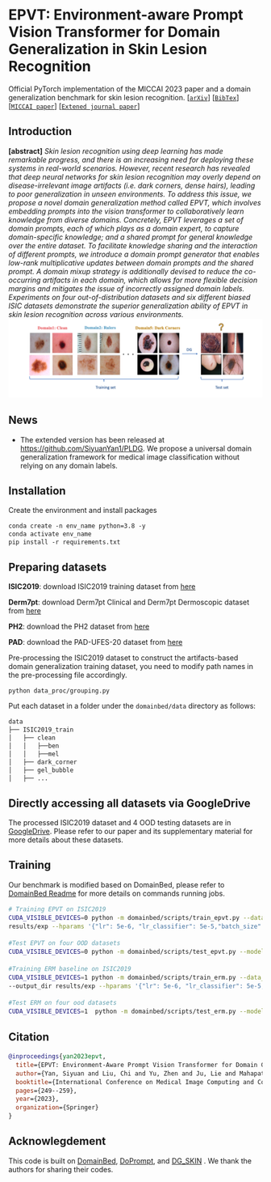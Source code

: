 # EPVT: Environment-aware Prompt Vision Transformer for Domain Generalization in Skin Lesion Recognition

Official PyTorch implementation of the MICCAI 2023 paper and a domain generalization benchmark for skin lesion recognition.
[[`arXiv`](https://arxiv.org/pdf/2304.01508.pdf)]
[[`BibTex`](#citation)]
[[`MICCAI paper`](https://link.springer.com/chapter/10.1007/978-3-031-43990-2_24)]
[[`Extened journal paper`](https://arxiv.org/pdf/2401.03002.pdf)]

## Introduction
**[abstract]** *Skin lesion recognition using deep learning has made remarkable progress, and there is an increasing need for deploying these systems in real-world scenarios. However, recent research has revealed that deep neural networks for skin lesion recognition may overly depend on disease-irrelevant image artifacts (i.e. dark corners, dense hairs), leading to poor generalization in unseen environments. To address this issue, we propose a novel domain generalization method called EPVT, which involves embedding prompts into the vision transformer to collaboratively learn knowledge from diverse domains. Concretely, EPVT leverages a set of domain prompts, each of which plays as a domain expert, to capture domain-specific knowledge; and a shared prompt for general knowledge over the entire dataset. To facilitate knowledge sharing and the interaction of different prompts, we introduce a domain prompt generator that enables low-rank multiplicative updates between domain prompts and the shared prompt. A domain mixup strategy is additionally devised to reduce the co-occurring artifacts in each domain, which allows for more flexible decision margins and mitigates the issue of incorrectly assigned domain labels. Experiments on four out-of-distribution datasets and six different biased ISIC datasets demonstrate the superior generalization ability of EPVT in skin lesion recognition across various environments.*
![alt text](image/motivation.png)



## News

- The extended version has been released at https://github.com/SiyuanYan1/PLDG. We propose a universal domain generalization framework for medical image classification without relying on any domain labels.


## Installation
Create the environment and install packages
```
conda create -n env_name python=3.8 -y
conda activate env_name
pip install -r requirements.txt
```

## Preparing datasets

**ISIC2019**: download ISIC2019 training dataset from [here](https://challenge.isic-archive.com/data/#2019)

**Derm7pt**: download Derm7pt Clinical and Derm7pt Dermoscopic dataset from [here](https://derm.cs.sfu.ca/Welcome.html)

**PH2**: download the PH2 dataset from [here](https://www.fc.up.pt/addi/ph2%20database.html)

**PAD**: download the PAD-UFES-20 dataset from [here](https://paperswithcode.com/dataset/pad-ufes-20)

Pre-processing the ISIC2019 dataset to construct the artifacts-based domain generalization training dataset, you need to modify path names in the pre-processing file accordingly.
```
python data_proc/grouping.py
```

Put each dataset in a folder under the `domainbed/data` directory as follows:

```
data
├── ISIC2019_train
│   ├── clean
│   │   ├──ben
│   │   ├──mel
│   ├── dark_corner
│   ├── gel_bubble
│   ├── ...
```
## Directly accessing all datasets via GoogleDrive

The processed ISIC2019 dataset  and 4 OOD testing datasets are in [GoogleDrive](https://drive.google.com/file/d/12SoMs_44jD4mRT6JEyIfdjBa4Fw07i2m/view?usp=sharing).
Please refer to our paper and its supplementary material for more details about these datasets.

## Training

Our benchmark is modified based on DomainBed, please refer to [DomainBed Readme](https://github.com/facebookresearch/DomainBed) for more details on commands running jobs. 

```sh
# Training EPVT on ISIC2019
CUDA_VISIBLE_DEVICES=0 python -m domainbed/scripts/train_epvt.py --data_dir=./domainbed/data/ --steps 1501 --dataset SKIN --test_env 0 --algorithm DoPrompt_group_decompose --output_dir \
results/exp --hparams '{"lr": 5e-6, "lr_classifier": 5e-5,"batch_size":26,"wd_classifier": 1e-5, "prompt_dim":10}' --exp 'prompt_final_vis' --ood_vis True

#Test EPVT on four OOD datasets
CUDA_VISIBLE_DEVICES=0 python -m domainbed/scripts/test_epvt.py --model_name 'prompt_final_vis.pkl'

#Training ERM baseline on ISIC2019
CUDA_VISIBLE_DEVICES=1 python -m domainbed/scripts/train_erm.py --data_dir=./domainbed/data/ --steps 1501 --dataset SKIN --test_env 0 --algorithm ERM \
--output_dir results/exp --hparams '{"lr": 5e-6, "lr_classifier": 5e-5,"batch_size":26,"wd_classifier":1e-5}' --exp 'erm_baseline'

#Test ERM on four ood datasets
CUDA_VISIBLE_DEVICES=1  python -m domainbed/scripts/test_erm.py --model_name 'erm_baseline.pkl'
```

## Citation

```bibtex
@inproceedings{yan2023epvt,
  title={EPVT: Environment-Aware Prompt Vision Transformer for Domain Generalization in Skin Lesion Recognition},
  author={Yan, Siyuan and Liu, Chi and Yu, Zhen and Ju, Lie and Mahapatra, Dwarikanath and Mar, Victoria and Janda, Monika and Soyer, Peter and Ge, Zongyuan},
  booktitle={International Conference on Medical Image Computing and Computer-Assisted Intervention},
  pages={249--259},
  year={2023},
  organization={Springer}
}
```

## Acknowlegdement

This code is built on [DomainBed](https://github.com/facebookresearch/DomainBed), [DoPrompt](https://github.com/zhengzangw/DoPrompt), and [DG_SKIN](https://github.com/alceubissoto/artifact-generalization-skin) . We thank the authors for sharing their codes.
